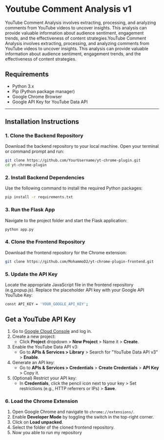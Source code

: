 Youtube Comment Analysis v1
==============================

YouTube Comment Analysis involves extracting, processing, and analyzing comments from YouTube videos to uncover insights. This analysis can provide valuable information about audience sentiment, engagement trends, and the effectiveness of content strategies.YouTube Comment Analysis involves extracting, processing, and analyzing comments from YouTube videos to uncover insights. This analysis can provide valuable information about audience sentiment, engagement trends, and the effectiveness of content strategies.


## Requirements
- Python 3.x
- Pip (Python package manager)
- Google Chrome Browser
- Google API Key for YouTube Data API

---

## Installation Instructions

### 1. Clone the Backend Repository
Download the backend repository to your local machine. Open your terminal or command prompt and run:
```bash
git clone https://github.com/YourUsername/yt-chrome-plugin.git
cd yt-chrome-plugin
```
### 2. Install Backend Dependencies
Use the following command to install the required Python packages:
```bash
pip install -r requirements.txt
```
### 3. Run the Flask App
Navigate to the project folder and start the Flask application:
```bash
python app.py
```
### 4. Clone the Frontend Repository
Download the frontend repository for the Chrome extension:
```bash
git clone https://github.com/MohammoD2/yt-chrome-plugin-frontend.git
```
### 5. Update the API Key
Locate the appropriate JavaScript file in the frontend repository (e.g,popup.js). Replace the placeholder API key with your Google API YouTube Key:
```bash
const API_KEY = 'YOUR_GOOGLE_API_KEY';
```
## Get a YouTube API Key
1. Go to [Google Cloud Console](https://console.cloud.google.com/) and log in.
2. Create a new project:
   - Click **Project** dropdown > **New Project** > Name it > **Create**.
3. Enable the YouTube Data API v3:
   - Go to **APIs & Services > Library** > Search for "YouTube Data API v3" > **Enable**.
4. Generate an API key:
   - Go to **APIs & Services > Credentials** > **Create Credentials** > **API Key** > Copy it.
5. (Optional) Restrict your API key:
   - In **Credentials**, click the pencil icon next to your key > Set restrictions (e.g., HTTP referrers or IPs) > **Save**.

### 6. Load the Chrome Extension

1. Open Google Chrome and navigate to `chrome://extensions/`.
2. Enable **Developer Mode** by toggling the switch in the top-right corner.
3. Click on **Load unpacked**.
4. Select the folder of the cloned frontend repository.
5. Now you able to run my repository





